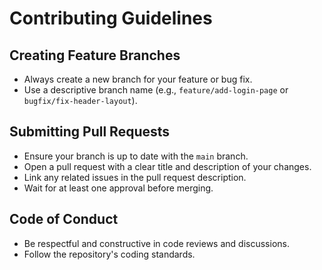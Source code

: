 # Contributing Guidelines

## Creating Feature Branches
- Always create a new branch for your feature or bug fix.
- Use a descriptive branch name (e.g., `feature/add-login-page` or `bugfix/fix-header-layout`).

## Submitting Pull Requests
- Ensure your branch is up to date with the `main` branch.
- Open a pull request with a clear title and description of your changes.
- Link any related issues in the pull request description.
- Wait for at least one approval before merging.

## Code of Conduct
- Be respectful and constructive in code reviews and discussions.
- Follow the repository's coding standards.

